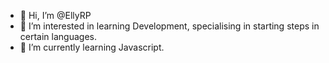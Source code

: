 - 👋 Hi, I’m @EllyRP
- 👀 I’m interested in learning Development, specialising in starting steps in certain languages.
- 🌱 I’m currently learning Javascript.


